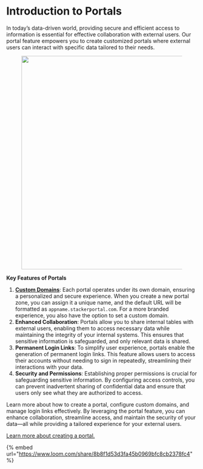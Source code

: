 # Introduction to Portals

In today’s data-driven world, providing secure and efficient access to information is essential for effective collaboration with external users. Our portal feature empowers you to create customized portals where external users can interact with specific data tailored to their needs.

<figure><img src="https://3670244749-files.gitbook.io/~/files/v0/b/gitbook-x-prod.appspot.com/o/spaces%2F6QaGf7ZvNU2Re8mlQTaJ%2Fuploads%2F64nhwcnwVgzehhR7H3G1%2FCleanShot%202024-07-31%20at%2014.37.36%402x.png?alt=media&#x26;token=3a2cf7d5-5311-42c0-ba25-45fd19c42de9" alt="" width="563"><figcaption></figcaption></figure>

**Key Features of Portals**

1. [**Custom Domains**](https://docs.stackerhq.com/stacker/workspace-portals-and-apps/portals/custom-domain): Each portal operates under its own domain, ensuring a personalized and secure experience. When you create a new portal zone, you can assign it a unique name, and the default URL will be formatted as `appname.stackerportal.com`. For a more branded experience, you also have the option to set a custom domain.&#x20;
2. **Enhanced Collaboration**: Portals allow you to share internal tables with external users, enabling them to access necessary data while maintaining the integrity of your internal systems. This ensures that sensitive information is safeguarded, and only relevant data is shared.
3. **Permanent Login Links**: To simplify user experience, portals enable the generation of permanent login links. This feature allows users to access their accounts without needing to sign in repeatedly, streamlining their interactions with your data.
4. **Security and Permissions**: Establishing proper permissions is crucial for safeguarding sensitive information. By configuring access controls, you can prevent inadvertent sharing of confidential data and ensure that users only see what they are authorized to access.

Learn more about how to create a portal, configure custom domains, and manage login links effectively. By leveraging the portal feature, you can enhance collaboration, streamline access, and maintain the security of your data—all while providing a tailored experience for your external users.

[Learn more about creating a portal.](https://docs.stackerhq.com/stacker/workspace-portals-and-apps/portals#create-a-portal)

{% embed url="<https://www.loom.com/share/8b8f1d53d3fa45b0969bfc8cb2378fc4>" %}
